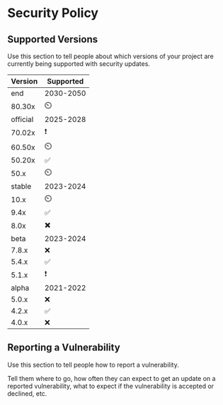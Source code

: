 # Security Policy

## Supported Versions

Use this section to tell people about which versions of your project are
currently being supported with security updates.

| Version|   Supported        |
| -----  |     ----          |
| end    |     2030-2050       |
| 80.30x  |       ⏲️           |
|official|      2025-2028      |
| 70.02x  |         ❗          |
| 60.50x  |       ⏲️        |
| 50.20x  |  :white_check_mark:|
| 50.x   |       ⏲️           |
| stable |     2023-2024      |
| 10.x   |       ⏲️            |
| 9.4x   |  :white_check_mark:|
| 8.0x   |      ✖️             |
| beta   |     2023-2024      |
| 7.8.x  |       ❌           |
| 5.4.x  | :white_check_mark: |
| 5.1.x  | :exclamation:      |
| alpha  |     2021-2022       | 
| 5.0.x  | :x:                 |
| 4.2.x  | :white_check_mark:  |
| 4.0.x  | :x:                 |

## Reporting a Vulnerability 

Use this section to tell people how to report a vulnerability.

Tell them where to go, how often they can expect to get an update on a
reported vulnerability, what to expect if the vulnerability is accepted or
declined, etc.
